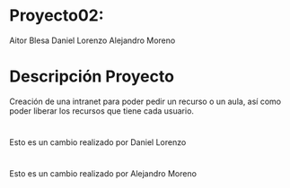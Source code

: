 ﻿# Proyecto02:
Aitor Blesa
Daniel Lorenzo
Alejandro Moreno
# Descripción Proyecto
Creación de una intranet para poder pedir un recurso o un aula, así como poder liberar los recursos que tiene cada usuario.
#
Esto es un cambio realizado por Daniel Lorenzo
#
Esto es un cambio realizado por Alejandro Moreno

